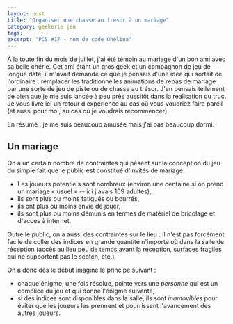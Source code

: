 ```yaml
---
layout: post
title: "Organiser une chasse au trésor à un mariage"
category: geekerie jeu
tags: 
excerpt: "PCS #17 - nom de code Ohélina"
---
```


À la toute fin du mois de juillet, j'ai été témoin au mariage d'un bon ami avec sa belle chérie. Cet ami étant un gros geek et un compagnon de jeu de longue date, il m'avait demandé ce que je pensais d'une idée qui sortait de l'ordinaire : remplacer les traditionnelles animations de repas de mariage par une sorte de jeu de piste ou de chasse au trésor. J'en pensais tellement de bien que je me suis lancée à peu près aussitôt dans la réalisation du truc. Je vous livre ici un retour d'expérience au cas où vous voudriez faire pareil (et aussi pour moi, au cas où je voudrais recommencer).

En résumé : je me suis beaucoup amusée mais j'ai pas beaucoup dormi.

## Un mariage

On a un certain nombre de contraintes qui pèsent sur la conception du jeu du simple fait que le public est constitué d'invités de mariage.

* Les joueurs potentiels sont nombreux (environ une centaine si on prend un mariage « usuel » -- ici j'avais 109 adultes),
* ils sont plus ou moins fatigués ou bourrés,
* ils ont plus ou moins envie de jouer,
* ils sont plus ou moins démunis en termes de matériel de bricolage et d'accès à internet.

Outre le public, on a aussi des contraintes sur le lieu : il n'est pas forcément facile de coller des indices en grande quantité n'importe où dans la salle de réception (accès au lieu peu de temps avant la réception, surfaces fragiles qui ne supportent pas le scotch, etc.).

On a donc dès le début imaginé le principe suivant :

* chaque énigme, une fois résolue, pointe vers une *personne* qui est un complice du jeu et qui donne l'énigme suivante,
* si des indices sont disponibles dans la salle, ils sont *inamovibles* pour éviter que les joueurs les prennent et pourrissent l'avancement des autres joueurs.
